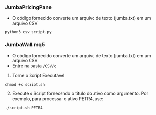 ### JumbaPricingPane 
- O código fornecido converte um arquivo de texto (jumba.txt) em um arquivo CSV

```
python3 csv_script.py
```

### JumbaWall.mq5
- O código fornecido converte um arquivo de texto (jumba.txt) em um arquivo CSV
- Entre na pasta ```/CSV/c```

1. Torne o Script Executável
```
chmod +x script.sh
```
2. Execute o Script fornecendo o título do ativo como argumento. Por exemplo, para processar o ativo PETR4, use:
```
./script.sh PETR4
```
